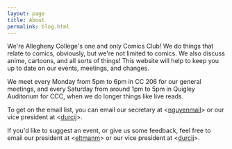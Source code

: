 ```yaml
---
layout: page
title: About
permalink: blog.html
---
```


We're Allegheny College's one and only Comics Club!  We do things that relate to comics, obviously, but we're not limited to comics.  We also discuss anime, cartoons, and all sorts of things!  This website will help to keep you up to date on our events, meetings, and changes.

We meet every Monday from 5pm to 6pm in CC 206 for our general meetings, and every Saturday from around 1pm to 5pm in Quigley Auditorium for CCC, when we do longer things like live reads.

To get on the email list, you can email our secretary at <[nguyenmail](mailto:nguyenmail@allegheny.edu)> or our vice president at <[durcij](mailto:durcij@allegheny.edu)>.

If you'd like to suggest an event, or give us some feedback, feel free to email our president at <[eltmanm](mailto:eltmanm@allegheny.edu)> or our vice president at <[durcij](mailto:durcij@allegheny.edu)>.
